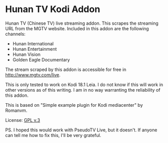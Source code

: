 # Hunan TV Kodi Addon

Hunan TV (Chinese TV) live streaming addon. This scrapes the streaming URL from the MGTV website.
Included in this addon are the following channels:
- Hunan International
- Hunan Entertainment
- Hunan Vision
- Golden Eagle Documentary

The stream scraped by this addon is accessible for free in http://www.mgtv.com/live.

This is only tested to work on Kodi 18.1 Leia. I do not know if this will work in other versions as of this writing.
I am in no way warranting the reliability of this addon.


This is based on "Simple example plugin for Kodi mediacenter" by Romanvm.

License: [GPL v.3](http://www.gnu.org/copyleft/gpl.html)


PS. I hoped this would work with PseudoTV Live, but it doesn't. If anyone can tell me how to fix this, I'll be very grateful.
